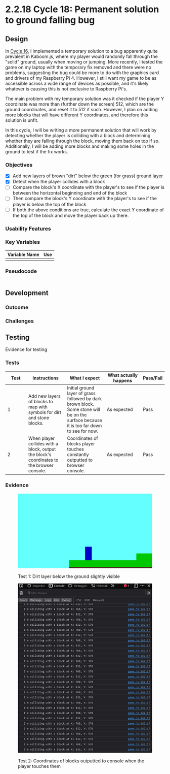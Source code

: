 # 2.2.18 Cycle 18: Permanent solution to ground falling bug

## Design

In [Cycle 16](cycle-16.md), I implemented a temporary solution to a bug apparently quite prevalent in Kaboom.js, where my player would randomly fall through the "solid" ground, usually when moving or jumping. More recently, I tested the game on my laptop with the temporary fix removed and there were no problems, suggesting the bug could be more to do with the graphics card and drivers of my Raspberry Pi 4. However, I still want my game to be as accessible across a wide range of devices as possible, and it's likely whatever is causing this is not exclusive to Raspberry Pi's.

The main problem with my temporary solution was it checked if the player Y coordinate was more than (further down the screen) 512, which are the ground coordinates, and reset it to 512 if such. However, I plan on adding more blocks that will have different Y coordinates, and therefore this solution is unfit.

In this cycle, I will be writing a more permanent solution that will work by detecting whether the player is colliding with a block and determining whether they are falling through the block, moving them back on top if so. Additionally, I will be adding more blocks and making some holes in the ground to test if the fix works.

### Objectives

* [x] Add new layers of brown "dirt" below the green (for grass) ground layer
* [x] Detect when the player collides with a block
* [ ] Compare the block's X coordinate with the player's to see if the player is between the horizontal beginning and end of the block
* [ ] Then compare the block's Y coordinate with the player's to see if the player is below the top of the block
* [ ] If both the above conditions are true, calculate the exact Y coordinate of the top of the block and move the player back up there.

### Usability Features

### Key Variables

| Variable Name | Use |
| ------------- | --- |
|               |     |

### Pseudocode

```
```

## Development

### Outcome



### Challenges



## Testing

Evidence for testing

### Tests

<table><thead><tr><th width="95">Test</th><th width="158">Instructions</th><th width="171">What I expect</th><th width="174">What actually happens</th><th>Pass/Fail</th></tr></thead><tbody><tr><td>1</td><td>Add new layers of blocks to map with symbols for dirt and stone blocks.</td><td>Initial ground layer of grass followed by dark brown block. Some stone will be on the surface because it is too far down to see for now.</td><td>As expected</td><td>Pass</td></tr><tr><td>2</td><td>When player collides with a block, output the block's coordinates to the browser console.</td><td>Coordinates of blocks player touches constantly outputted to browser console.</td><td>As expected</td><td>Pass</td></tr></tbody></table>

### Evidence

<figure><img src="../.gitbook/assets/image (27).png" alt=""><figcaption><p>Test 1: Dirt layer below the ground slightly visible</p></figcaption></figure>

<figure><img src="../.gitbook/assets/image (28).png" alt=""><figcaption><p>Test 2: Coordinates of blocks outputted to console when the player touches them</p></figcaption></figure>
